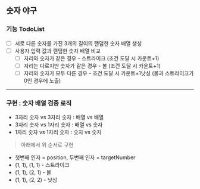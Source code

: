 ## 숫자 야구

### 기능 TodoList 

- [ ] 서로 다른 숫자를 가진 3개의 길이의 랜덤한 숫자 배열 생성
- [ ] 사용자 입력 값과 랜덤한 숫자 배열 비교
  - [ ] 자리와 숫자가 같은 경우 - 스트라이크 (조건 도달 시 카운트+1)
  - [ ] 자리는 다르지만 숫자가 같은 경우 - 볼 (조건 도달 시 카운트+1)
  - [ ] 자리와 숫자가 모두 다른 경우 - 조건 도달 시 카운트+1낫싱 (볼과 스트라이크가 0인 경우에 노츨)

---

### 구현 : 숫자 배열 검증 로직
- 3자리 숫자 vs 3자리 숫자 : 배열 vs 배열
- 3자리 숫자 vs 1자리 숫자 : 배열 vs 숫자
- 1자리 숫자 vs 1자리 숫자 : 숫자 vs 숫자

> 아래에서 위 순서로 구현

- 첫번째 인자 = position, 두번째 인자 = targetNumber
- (1, 1), (1, 1) - 스트라이크
- (1, 1), (2, 1) - 볼
- (1, 1), (2, 2) - 낫싱